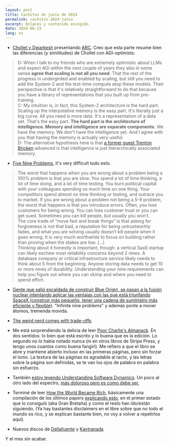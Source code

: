 ```yaml
---
layout: post
title: Cachitos de junio de 2024
permalink: cachitos-2024-junio
excerpt: Enlaces y contenido escogido
date: 2024-06-23
lang: es
---
```


- [Chollet y Dwarkesh](https://youtu.be/UakqL6Pj9xo?si=NvrHNbmQyRqvSCa6) presentando [ARC](https://arcprize.org/). Creo que esta parte resume bien las diferencias (y similitudes) de Chollet con AGI-optimists:

> D: When I talk to my friends who are extremely optimistic about LLMs and expect AGI within the next couple of years they also in some sense **agree that scaling is not all you need**. That the rest of the progress in undergirded and enabled by scaling, but still you need to add the System-2 and the test-time compute atop these models. Their perspective is that it's relatively straightforward to do that because you have a library of representations that you built up from pre-training. <br>
> C: My intuition is, in fact, this System-2 architecture is the hard part. Scaling up the interpolative memory is the easy part. It's literally just a big curve. All you need is more data. It's a representation of a data set. That's the easy part. **The hard part is the architecture of intelligence. Memory and intelligence are separate components**. We have the memory. We don't have the intelligence yet. And I agree with you that having the memory is actually very useful. <br>
> D: The alternative hypothesis here is that [a former guest Trenton Bricken](https://www.youtube.com/watch?v=UTuuTTnjxMQ&t=7s) advanced is that intelligence is just hierarchically associated memory.

- [Five Nine Problems](https://specbranch.com/posts/five-nines/), it's very difficult todo esto.
> The worst that happens when you are wrong about a problem being a 100% problem is that you are slow. You spend a lot of time thinking, a lot of time doing, and a lot of time testing. You burn political capital with your colleagues spending so much time on one thing. Your competitors spend almost no time thinking or testing, and outrace you to market. If you are wrong about a problem not being a 5-9 problem, the worst that happens is that you introduce errors. Often, you lose customers for being wrong. You can lose customer trust or you can get sued. Sometimes you can kill people, but usually you won’t. <br>
>The core trade of “move fast and break things” is that asking for forgiveness is not that bad, a reputation for being untrustworthy fades, and what you are solving usually doesn’t kill people when it goes wrong. It is very much worthwhile to focus on building rather than proving when the stakes are low. (...) <br>
> Thinking about it honestly is important, though: a vertical SaaS startup can likely eschew most reliability concerns beyond 2 nines. A database company or critical infrastructure service likely needs to think about 5 from the beginning. Anyone storing data needs to get 10 or more nines of durability. Understanding your nine requirements can help you figure out where you can skimp and where you need to spend effort.

- [Gente que salió escaldada de construir Blue Origin, se pasan a la fusión nuclear intentando aplicar las ventajas con las que está triunfando SpaceX (construir más pequeño, tener una cadena de suministro más eficiente y flexible)](https://www.youtube.com/watch?v=o2VuPJ40yEw). "Infinite nine problems" y además ponte a mover átomos, tremenda movida.

- [The weird nerd comes with trade-offs](https://www.writingruxandrabio.com/p/the-weird-nerd-comes-with-trade-offs).

- Me está sorprendiendo la delicia de leer [Poor Charlie's Almanack](https://press.stripe.com/poor-charlies-almanack). En dos sentidos: lo bien que está escrito y lo buena que es la edición. Lo segundo no lo había notado nunca (ni en otros libros de Stripe Press, y tengo unos cuantos como buena fangirl). Me refiero a que el libro se abre y mantiene abierto incluso en las primeras páginas, pero sin forzar el lomo. La textura de las páginas es agradable al tacto, y las letras sobre la página son definidas, se te van los ojos de palabra en palabra sin esfuerzo.

- También [estoy leyendo Understanding Software Dynamics](https://eatonphil.com/2024-understanding-software-dynamics.html). Un poco al otro lado del espectro, [más doloroso pero es como debe ser.](https://x.com/karpathy/status/1756380066580455557)

- Terminé de leer [How the World Became Rich](https://www.goodreads.com/book/show/59201469-how-the-world-became-rich), básicamente una compilación de los últimos papers [explicando esto](https://ourworldindata.org/extreme-poverty-in-brief), en el primer estado que lo consiguió (aka Gran Bretaña) y como el resto han ido/están siguiendo. (Ya hay bastantes disclaimers en el libre sobre que no todo el mundo es rico, y se explican bastante bien, no voy a volver a repetirlos aquí).

- Nuevos discos de [Dellafuente](https://open.spotify.com/intl-es/album/6zSKkBQfQs3B9YncN3SGyI?si=DRMHDzCSRjSRyu9CjrtuvQ) y [Kaytranada](https://open.spotify.com/intl-es/album/3C3t2bKhwEL3wdKioqWUDh?si=I9E5CetXRYSon9x3fJjXIw)

Y el mes sin acabar.
